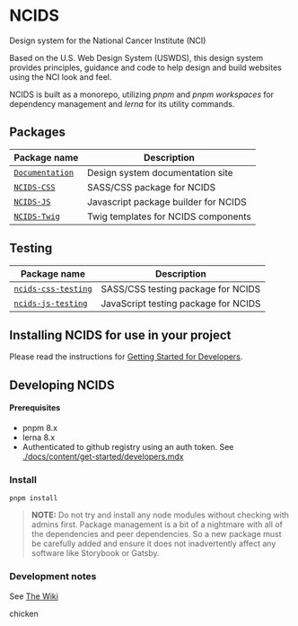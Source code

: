 # NCIDS
Design system for the National Cancer Institute (NCI)

Based on the U.S. Web Design System (USWDS), this design system provides principles, guidance and code to help design and build websites using the NCI look and feel.

NCIDS is built as a monorepo, utilizing *pnpm* and *pnpm workspaces* for dependency management and *lerna* for its utility commands.

## Packages
| Package name                                  | Description  |
| --------------------------------------------- | -------------- |
| [`Documentation`](./docs)  | Design system documentation site |
| [`NCIDS-CSS`](./packages/ncids-css) | SASS/CSS package for NCIDS |
| [`NCIDS-JS`](./packages/ncids-js)     |  Javascript package builder for NCIDS |
| [`NCIDS-Twig`](./packages/ncids-twig)     |  Twig templates for NCIDS components |

## Testing
| Package name                                     | Description                          |
|--------------------------------------------------|--------------------------------------|
| [`ncids-css-testing`](testing/ncids-css-testing) | SASS/CSS testing package for NCIDS   |
| [`ncids-js-testing`](testing/ncids-js-testing)   | JavaScript testing package for NCIDS |

## Installing NCIDS for use in your project
Please read the instructions for [Getting Started for Developers](https://designsystem-dev.cancer.gov/develop/get-started/developers).

## Developing NCIDS
#### Prerequisites
* pnpm 8.x
* lerna 8.x
* Authenticated to github registry using an auth token. See [./docs/content/get-started/developers.mdx](./docs/content/get-started/developers.mdx)

### Install
`pnpm install`

> **NOTE:** Do not try and install any node modules without checking with admins first. Package management is a bit of a nightmare with
> all of the dependencies and peer dependencies. So a new package must be carefully added and ensure it does not inadvertently affect
> any software like Storybook or Gatsby.

### Development notes
See [The Wiki](https://github.com/NCIOCPL/ncids/wiki/Developing-NCIDS)

chicken
